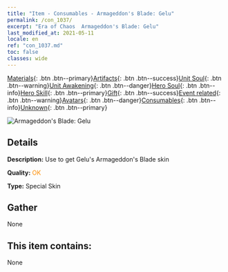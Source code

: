 ```yaml
---
title: "Item - Consumables - Armageddon's Blade: Gelu"
permalink: /con_1037/
excerpt: "Era of Chaos  Armageddon's Blade: Gelu"
last_modified_at: 2021-05-11
locale: en
ref: "con_1037.md"
toc: false
classes: wide
---
```

 [Materials](/Items/){: .btn .btn--primary}[Artifacts](/Items/Artifacts/){: .btn .btn--success}[Unit Soul](/Items/UnitSoul/){: .btn .btn--warning}[Unit Awakening](/Items/UnitAwakening/){: .btn .btn--danger}[Hero Soul](/Items/HeroSoul/){: .btn .btn--info}[Hero Skill](/Items/HeroSkill/){: .btn .btn--primary}[Gift](/Items/Gift/){: .btn .btn--success}[Event related](/Items/Events/){: .btn .btn--warning}[Avatars](/Items/Avatars/){: .btn .btn--danger}[Consumables](/Items/Consumables/){: .btn .btn--info}[Unknown](/Items/Unknown/){: .btn .btn--primary}

 ![Armageddon's Blade: Gelu](/images/h/h_Gelu4.jpg)

## Details
 **Description:** Use to get Gelu's Armageddon's Blade skin

 **Quality:** <span style="color: #FF8C00">OK</span>

 **Type:** Special Skin

## Gather

  None

## This item contains:

  None

